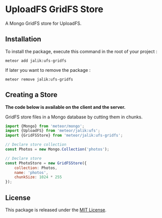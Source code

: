 # UploadFS GridFS Store

A Mongo GridFS store for UploadFS.

## Installation

To install the package, execute this command in the root of your project :
```
meteor add jalik:ufs-gridfs
```

If later you want to remove the package :
```
meteor remove jalik:ufs-gridfs
```

## Creating a Store

**The code below is available on the client and the server.**

GridFS store files in a Mongo database by cutting them in chunks.

```js
import {Mongo} from 'meteor/mongo';
import {UploadFS} from 'meteor/jalik:ufs';
import {GridFSStore} from 'meteor/jalik:ufs-gridfs';

// Declare store collection
const Photos = new Mongo.Collection('photos');

// Declare store
const PhotoStore = new GridFSStore({
    collection: Photos,
    name: 'photos',
    chunkSize: 1024 * 255
});
```

## License

This package is released under the [MIT License](http://www.opensource.org/licenses/MIT).
